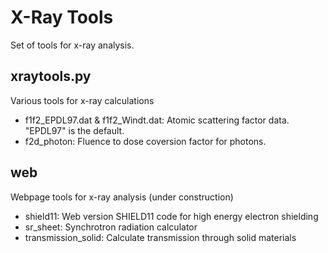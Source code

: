 # X-Ray Tools
Set of tools for x-ray analysis.

## xraytools.py
Various tools for x-ray calculations

* f1f2_EPDL97.dat & f1f2_Windt.dat: Atomic scattering factor data. "EPDL97" is the default.
* f2d_photon: Fluence to dose coversion factor for photons.

## web
Webpage tools for x-ray analysis (under construction)
* shield11: Web version SHIELD11 code for high energy electron shielding
* sr_sheet: Synchrotron radiation calculator
* transmission_solid: Calculate transmission through solid materials

